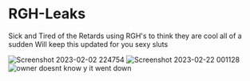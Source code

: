 # RGH-Leaks
Sick and Tired of the Retards using RGH's to think they are cool all of a sudden
Will keep this updated for you sexy sluts



![Screenshot 2023-02-02 224754](https://user-images.githubusercontent.com/114695247/216516404-ed9730c1-0d25-4682-94ba-7724f3ca9fe4.png)
![Screenshot 2023-02-22 001128](https://user-images.githubusercontent.com/114695247/220537824-2532204c-c29c-4e77-b279-43de240aaca0.png)
![owner doesnt know y it went down](https://github.com/user-attachments/assets/1b4d6238-b753-499a-b72d-1b5532450426)
